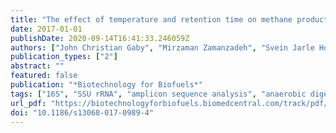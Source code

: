 ```yaml
---
title: "The effect of temperature and retention time on methane production and microbial community composition in staged anaerobic digesters fed with food waste"
date: 2017-01-01
publishDate: 2020-09-14T16:41:33.246059Z
authors: ["John Christian Gaby", "Mirzaman Zamanzadeh", "Svein Jarle Horn"]
publication_types: ["2"]
abstract: ""
featured: false
publication: "*Biotechnology for Biofuels*"
tags: ["16S", "SSU rRNA", "amplicon sequence analysis", "anaerobic digestion", "temperature-phased anaerobic digestion", "biogas", "biomethane", "microbial community analysis", "retention time"]
url_pdf: "https://biotechnologyforbiofuels.biomedcentral.com/track/pdf/10.1186/s13068-017-0989-4"
doi: "10.1186/s13068-017-0989-4"
---
```


